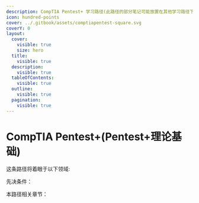 ```yaml
---
description: CompTIA Pentest+ 学习路径(此路径的部分笔记可能放置在其他学习路径下)
icon: hundred-points
cover: ../.gitbook/assets/comptiapentest-square.svg
coverY: 0
layout:
  cover:
    visible: true
    size: hero
  title:
    visible: true
  description:
    visible: true
  tableOfContents:
    visible: true
  outline:
    visible: true
  pagination:
    visible: true
---
```


# CompTIA Pentest+(Pentest+理论基础)

这条路径将着眼于以下领域:



先决条件：



本路径相关章节：
